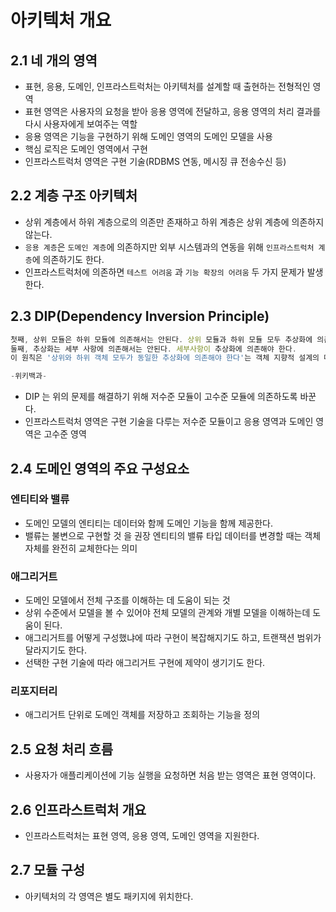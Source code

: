 # 아키텍처 개요

## 2.1 네 개의 영역

- 표현, 응용, 도메인, 인프라스트럭처는 아키텍처를 설계할 때 출현하는 전형적인 영역
- 표현 영역은 사용자의 요청을 받아 응용 영역에 전달하고, 응용 영역의 처리 결과를 다시 사용자에게 보여주는 역할
- 응용 영역은 기능을 구현하기 위해 도메인 영역의 도메인 모델을 사용
- 핵심 로직은 도메인 영역에서 구현
- 인프라스트럭처 영역은 구현 기술(RDBMS 연동, 메시징 큐 전송수신 등)

## 2.2 계층 구조 아키텍처

- 상위 계층에서 하위 계층으로의 의존만 존재하고 하위 계층은 상위 계층에 의존하지 않는다.
- `응용 계층`은 `도메인 계층`에 의존하지만 외부 시스템과의 연동을 위해 `인프라스트럭처 계층`에 의존하기도 한다.
- 인프라스트럭처에 의존하면 `테스트 어려움` 과 `기능 확장의 어려움` 두 가지 문제가 발생한다.

## 2.3 DIP(Dependency Inversion Principle)

```jsx
첫째, 상위 모듈은 하위 모듈에 의존해서는 안된다. 상위 모듈과 하위 모듈 모두 추상화에 의존해야 한다.
둘째, 추상화는 세부 사항에 의존해서는 안된다. 세부사항이 추상화에 의존해야 한다.
이 원칙은 '상위와 하위 객체 모두가 동일한 추상화에 의존해야 한다'는 객체 지향적 설계의 대원칙을 제공한다

-위키백과-
```

- DIP 는 위의 문제를 해결하기 위해 저수준 모듈이 고수준 모듈에 의존하도록 바꾼다.
- 인프라스트럭처 영역은 구현 기술을 다루는 저수준 모듈이고 응용 영역과 도메인 영역은 고수준 영역

## 2.4 도메인 영역의 주요 구성요소

### 엔티티와 밸류

- 도메인 모델의 엔티티는 데이터와 함께 도메인 기능을 함께 제공한다.
- 밸류는 불변으로 구현할 것 을 권장 엔티티의 밸류 타입 데이터를 변경할 때는 객체 자체를 완전히 교체한다는 의미

### 애그리거트

- 도메인 모델에서 전체 구조를 이해하는 데 도움이 되는 것
- 상위 수준에서 모델을 볼 수 있어야 전체 모델의 관계와 개별 모델을 이해하는데 도움이 된다.
- 애그리거트를 어떻게 구성했냐에 따라 구현이 복잡해지기도 하고, 트랜잭션 범위가 달라지기도 한다.
- 선택한 구현 기술에 따라 애그리거트 구현에 제약이 생기기도 한다.

### 리포지터리

- 애그리거트 단위로 도메인 객체를 저장하고 조회하는 기능을 정의

## 2.5 요청 처리 흐름

- 사용자가 애플리케이션에 기능 실행을 요청하면 처음 받는 영역은 표현 영역이다.

## 2.6 인프라스트럭처 개요

- 인프라스트럭처는 표현 영역, 응용 영역, 도메인 영역을 지원한다.

## 2.7 모듈 구성

- 아키텍처의 각 영역은 별도 패키지에 위치한다.
